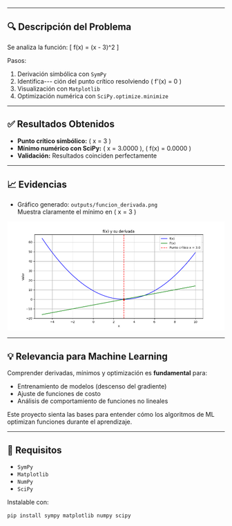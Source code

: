 
---

## 🔍 Descripción del Problema

Se analiza la función:
\[
f(x) = (x - 3)^2
\]

Pasos:
1. Derivación simbólica con `SymPy`  
2. Identifica---
ción del punto crítico resolviendo \( f'(x) = 0 \)  
3. Visualización con `Matplotlib`  
4. Optimización numérica con `SciPy.optimize.minimize`

---

## ✅ Resultados Obtenidos

- **Punto crítico simbólico:** \( x = 3 \)
- **Mínimo numérico con SciPy:** \( x = 3.0000 \), \( f(x) = 0.0000 \)
- **Validación:** Resultados coinciden perfectamente

---

## 📈 Evidencias

- Gráfico generado: `outputs/funcion_derivada.png`  
  Muestra claramente el mínimo en \( x = 3 \)

![Gráfico de f(x) y f'(x)](outputs/funcion_derivada.png)

---

## 💡 Relevancia para Machine Learning

Comprender derivadas, mínimos y optimización es **fundamental** para:
- Entrenamiento de modelos (descenso del gradiente)
- Ajuste de funciones de costo
- Análisis de comportamiento de funciones no lineales

Este proyecto sienta las bases para entender cómo los algoritmos de ML optimizan funciones durante el aprendizaje.

---

## 🚀 Requisitos

- `SymPy`
- `Matplotlib`
- `NumPy`
- `SciPy`

Instalable con:
```bash
pip install sympy matplotlib numpy scipy
